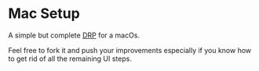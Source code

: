 # Mac Setup

A simple but complete [DRP](https://en.wikipedia.org/wiki/Disaster_recovery_plan) for a macOs.

Feel free to fork it and push your improvements especially if you know how to get rid of all the remaining UI steps. 

